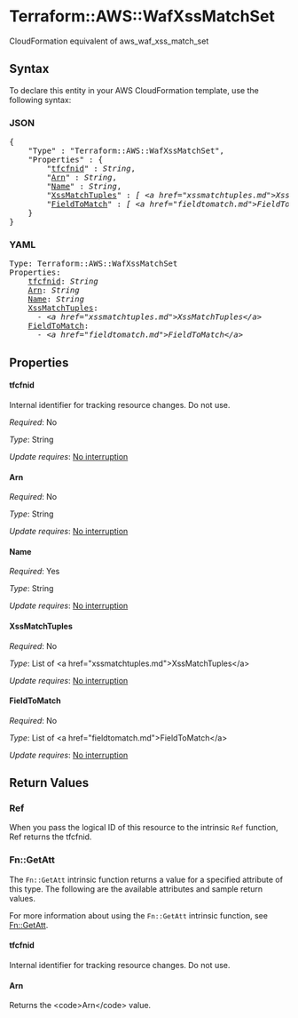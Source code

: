 # Terraform::AWS::WafXssMatchSet

CloudFormation equivalent of aws_waf_xss_match_set

## Syntax

To declare this entity in your AWS CloudFormation template, use the following syntax:

### JSON

<pre>
{
    "Type" : "Terraform::AWS::WafXssMatchSet",
    "Properties" : {
        "<a href="#tfcfnid" title="tfcfnid">tfcfnid</a>" : <i>String</i>,
        "<a href="#arn" title="Arn">Arn</a>" : <i>String</i>,
        "<a href="#name" title="Name">Name</a>" : <i>String</i>,
        "<a href="#xssmatchtuples" title="XssMatchTuples">XssMatchTuples</a>" : <i>[ &lt;a href=&#34;xssmatchtuples.md&#34;&gt;XssMatchTuples&lt;/a&gt;, ... ]</i>,
        "<a href="#fieldtomatch" title="FieldToMatch">FieldToMatch</a>" : <i>[ &lt;a href=&#34;fieldtomatch.md&#34;&gt;FieldToMatch&lt;/a&gt;, ... ]</i>
    }
}
</pre>

### YAML

<pre>
Type: Terraform::AWS::WafXssMatchSet
Properties:
    <a href="#tfcfnid" title="tfcfnid">tfcfnid</a>: <i>String</i>
    <a href="#arn" title="Arn">Arn</a>: <i>String</i>
    <a href="#name" title="Name">Name</a>: <i>String</i>
    <a href="#xssmatchtuples" title="XssMatchTuples">XssMatchTuples</a>: <i>
      - &lt;a href=&#34;xssmatchtuples.md&#34;&gt;XssMatchTuples&lt;/a&gt;</i>
    <a href="#fieldtomatch" title="FieldToMatch">FieldToMatch</a>: <i>
      - &lt;a href=&#34;fieldtomatch.md&#34;&gt;FieldToMatch&lt;/a&gt;</i>
</pre>

## Properties

#### tfcfnid

Internal identifier for tracking resource changes. Do not use.

_Required_: No

_Type_: String

_Update requires_: [No interruption](https://docs.aws.amazon.com/AWSCloudFormation/latest/UserGuide/using-cfn-updating-stacks-update-behaviors.html#update-no-interrupt)

#### Arn

_Required_: No

_Type_: String

_Update requires_: [No interruption](https://docs.aws.amazon.com/AWSCloudFormation/latest/UserGuide/using-cfn-updating-stacks-update-behaviors.html#update-no-interrupt)

#### Name

_Required_: Yes

_Type_: String

_Update requires_: [No interruption](https://docs.aws.amazon.com/AWSCloudFormation/latest/UserGuide/using-cfn-updating-stacks-update-behaviors.html#update-no-interrupt)

#### XssMatchTuples

_Required_: No

_Type_: List of &lt;a href=&#34;xssmatchtuples.md&#34;&gt;XssMatchTuples&lt;/a&gt;

_Update requires_: [No interruption](https://docs.aws.amazon.com/AWSCloudFormation/latest/UserGuide/using-cfn-updating-stacks-update-behaviors.html#update-no-interrupt)

#### FieldToMatch

_Required_: No

_Type_: List of &lt;a href=&#34;fieldtomatch.md&#34;&gt;FieldToMatch&lt;/a&gt;

_Update requires_: [No interruption](https://docs.aws.amazon.com/AWSCloudFormation/latest/UserGuide/using-cfn-updating-stacks-update-behaviors.html#update-no-interrupt)

## Return Values

### Ref

When you pass the logical ID of this resource to the intrinsic `Ref` function, Ref returns the tfcfnid.

### Fn::GetAtt

The `Fn::GetAtt` intrinsic function returns a value for a specified attribute of this type. The following are the available attributes and sample return values.

For more information about using the `Fn::GetAtt` intrinsic function, see [Fn::GetAtt](https://docs.aws.amazon.com/AWSCloudFormation/latest/UserGuide/intrinsic-function-reference-getatt.html).

#### tfcfnid

Internal identifier for tracking resource changes. Do not use.

#### Arn

Returns the &lt;code&gt;Arn&lt;/code&gt; value.

